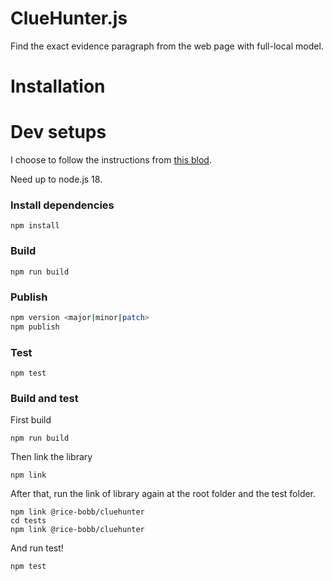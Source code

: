 # ClueHunter.js

Find the exact evidence paragraph from the web page with full-local model.

# Installation

# Dev setups

I choose to follow the instructions from [this blod](https://velog.io/@surim014/Best-practice-for-creating-a-modern-npm-package).

Need up to node.js 18.

### Install dependencies

`npm install`

### Build

`npm run build`

### Publish

```bash
npm version <major|minor|patch>
npm publish
```

### Test

`npm test`

### Build and test

First build

`npm run build`

Then link the library

`npm link`

After that, run the link of library again at the root folder and the test folder.

```
npm link @rice-bobb/cluehunter
cd tests
npm link @rice-bobb/cluehunter
```

And run test!

```
npm test
```
